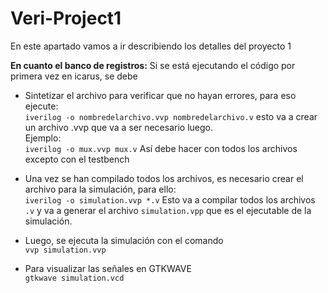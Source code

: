 # Veri-Project1

En este apartado vamos a ir describiendo los detalles del proyecto 1

**En cuanto el banco de registros:**
Si se está ejecutando el código por primera vez en icarus, se debe 
* Sintetizar el archivo para verificar que no hayan errores, para eso ejecute: \
  `iverilog -o nombredelarchivo.vvp nombredelarchivo.v` esto va a crear un archivo .vvp que va a ser necesario luego. \
  Ejemplo: \
  `iverilog -o mux.vvp mux.v` Así debe hacer con todos los archivos excepto con el testbench
* Una vez se han compilado todos los archivos, es necesario crear el archivo para la simulación, para ello:\
  `iverilog -o simulation.vvp *.v` Esto va a compilar todos los archivos `.v` y va a generar el archivo `simulation.vpp` que es el ejecutable de la simulación.
* Luego, se ejecuta la simulación con el comando\
  `vvp simulation.vvp`

* Para visualizar las señales en GTKWAVE \
  `gtkwave simulation.vcd`
